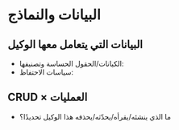 # البيانات والنماذج

## البيانات التي يتعامل معها الوكيل
- الكيانات/الحقول الحساسة وتصنيفها:
- سياسات الاحتفاظ:

## CRUD × العمليات
- ما الذي ينشئه/يقرأه/يحدّثه/يحذفه هذا الوكيل تحديدًا؟